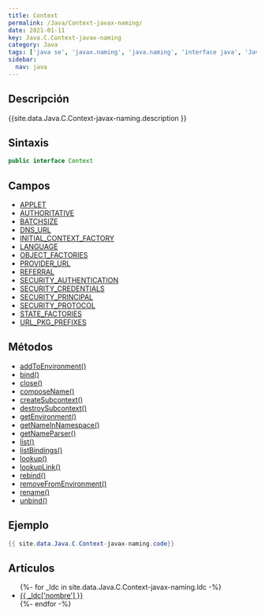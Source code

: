 ```yaml
---
title: Context
permalink: /Java/Context-javax-naming/
date: 2021-01-11
key: Java.C.Context-javax-naming
category: Java
tags: ['java se', 'javax.naming', 'java.naming', 'interface java', 'Java 1.3']
sidebar: 
  nav: java
---
```


## Descripción
{{site.data.Java.C.Context-javax-naming.description }}

## Sintaxis
~~~java
public interface Context
~~~

## Campos
* [APPLET](/Java/Context-javax-naming/APPLET)
* [AUTHORITATIVE](/Java/Context-javax-naming/AUTHORITATIVE)
* [BATCHSIZE](/Java/Context-javax-naming/BATCHSIZE)
* [DNS_URL](/Java/Context-javax-naming/DNS_URL)
* [INITIAL_CONTEXT_FACTORY](/Java/Context-javax-naming/INITIAL_CONTEXT_FACTORY)
* [LANGUAGE](/Java/Context-javax-naming/LANGUAGE)
* [OBJECT_FACTORIES](/Java/Context-javax-naming/OBJECT_FACTORIES)
* [PROVIDER_URL](/Java/Context-javax-naming/PROVIDER_URL)
* [REFERRAL](/Java/Context-javax-naming/REFERRAL)
* [SECURITY_AUTHENTICATION](/Java/Context-javax-naming/SECURITY_AUTHENTICATION)
* [SECURITY_CREDENTIALS](/Java/Context-javax-naming/SECURITY_CREDENTIALS)
* [SECURITY_PRINCIPAL](/Java/Context-javax-naming/SECURITY_PRINCIPAL)
* [SECURITY_PROTOCOL](/Java/Context-javax-naming/SECURITY_PROTOCOL)
* [STATE_FACTORIES](/Java/Context-javax-naming/STATE_FACTORIES)
* [URL_PKG_PREFIXES](/Java/Context-javax-naming/URL_PKG_PREFIXES)

## Métodos
* [addToEnvironment()](/Java/Context-javax-naming/addToEnvironment)
* [bind()](/Java/Context-javax-naming/bind)
* [close()](/Java/Context-javax-naming/close)
* [composeName()](/Java/Context-javax-naming/composeName)
* [createSubcontext()](/Java/Context-javax-naming/createSubcontext)
* [destroySubcontext()](/Java/Context-javax-naming/destroySubcontext)
* [getEnvironment()](/Java/Context-javax-naming/getEnvironment)
* [getNameInNamespace()](/Java/Context-javax-naming/getNameInNamespace)
* [getNameParser()](/Java/Context-javax-naming/getNameParser)
* [list()](/Java/Context-javax-naming/list)
* [listBindings()](/Java/Context-javax-naming/listBindings)
* [lookup()](/Java/Context-javax-naming/lookup)
* [lookupLink()](/Java/Context-javax-naming/lookupLink)
* [rebind()](/Java/Context-javax-naming/rebind)
* [removeFromEnvironment()](/Java/Context-javax-naming/removeFromEnvironment)
* [rename()](/Java/Context-javax-naming/rename)
* [unbind()](/Java/Context-javax-naming/unbind)

## Ejemplo
~~~java
{{ site.data.Java.C.Context-javax-naming.code}}
~~~

## Artículos
<ul>
{%- for _ldc in site.data.Java.C.Context-javax-naming.ldc -%}
   <li>
       <a href="{{_ldc['url'] }}">{{ _ldc['nombre'] }}</a>
   </li>
{%- endfor -%}
</ul>
